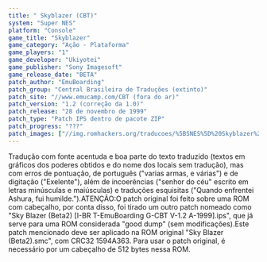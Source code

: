 ```yaml
---
title: " Skyblazer (CBT)"
system: "Super NES"
platform: "Console"
game_title: "Skyblazer"
game_category: "Ação - Plataforma"
game_players: "1"
game_developer: "Ukiyotei"
game_publisher: "Sony Imagesoft"
game_release_date: "BETA"
patch_author: "EmuBoarding"
patch_group: "Central Brasileira de Traduções (extinto)"
patch_site: "//www.emucamp.com/CBT (fora do ar)"
patch_version: "1.2 (correção da 1.0)"
patch_release: "28 de novembro de 1999"
patch_type: "Patch IPS dentro de pacote ZIP"
patch_progress: "???"
patch_images: ["//img.romhackers.org/traducoes/%5BSNES%5D%20Skyblazer%20-%20CBT%20-%201.png","//img.romhackers.org/traducoes/%5BSNES%5D%20Skyblazer%20-%20CBT%20-%202.png","//img.romhackers.org/traducoes/%5BSNES%5D%20Skyblazer%20-%20CBT%20-%203.png"]
---
```

Tradução com fonte acentuda e boa parte do texto traduzido (textos em gráficos dos poderes obtidos e do nome dos locais sem tradução), mas com erros de pontuação, de português ("varias armas, e várias") e de digitação ("Exelente"), além de incoerências ("senhor do céu" escrito em letras minúsculas e maiúsculas) e traduções esquisitas ("Quando enfrentei Ashura, fui humilde.").ATENÇÃO:O patch original foi feito sobre uma ROM com cabeçalho, por conta disso, foi tirado um outro patch nomeado como "Sky Blazer (Beta2) [I-BR T-EmuBoarding G-CBT V-1.2 A-1999].ips", que já serve para uma ROM considerada "good dump" (sem modificações).Este patch mencionado deve ser aplicado na ROM original "Sky Blazer (Beta2).smc", com CRC32 1594A363. Para usar o patch original, é necessário por um cabeçalho de 512 bytes nessa ROM.